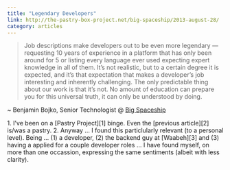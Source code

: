 ```yaml
---
title: "Legendary Developers"
link: http://the-pastry-box-project.net/big-spaceship/2013-august-28/
category: articles
---
```


> Job descriptions make developers out to be even more legendary —
> requesting 10 years of experience in a platform that has only been around
> for 5 or listing every language ever used expecting expert knowledge in
> all of them. It’s not realistic, but to a certain degree it is expected,
> and it’s that expectation that makes a developer’s job interesting and
> inherently challenging. The only predictable thing about our work is that
> it’s not. No amount of education can prepare you for this universal truth,
> it can only be understood by doing.

~ Benjamin Bojko, Senior Technologist @ [Big Spaceship][4]

<div markdown="1" class="post-footnotes">
1. I've been on a [Pastry Project][1] binge. Even the [previous article][2]
   is/was a pastry.
2. Anyway ... I found this particlularly relevant (to a personal level). Being
   ... (1) a developer, (2) the backend guy at [Waabeh][3] and (3) having a applied
   for a couple developer roles ... I have found myself, on more than one occassion,
   expressing the same sentiments (albeit with less clarity).
</div>

[1]: http://the-pastry-box-project.net/
[2]: articles/2013/08/problem-solving-consulting/
[3]: https://waabeh.com/
[4]: http://www.bigspaceship.com/
